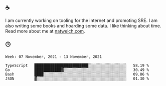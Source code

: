 ### ☕

I am currently working on tooling for the internet and promoting SRE. I am also writing some books and hoarding some data. I like thinking about time. Read more about me at [natwelch.com](https://natwelch.com).

### 🕒

<!--START_SECTION:waka-->
```text
Week: 07 November, 2021 - 13 November, 2021

TypeScript   ████████████████████████░░░░░░░░░░░░░░░░░   58.19 % 
Go           ████████████▓░░░░░░░░░░░░░░░░░░░░░░░░░░░░   30.49 % 
Bash         ████░░░░░░░░░░░░░░░░░░░░░░░░░░░░░░░░░░░░░   09.86 % 
JSON         ▓░░░░░░░░░░░░░░░░░░░░░░░░░░░░░░░░░░░░░░░░   01.30 % 
```
<!--END_SECTION:waka-->
